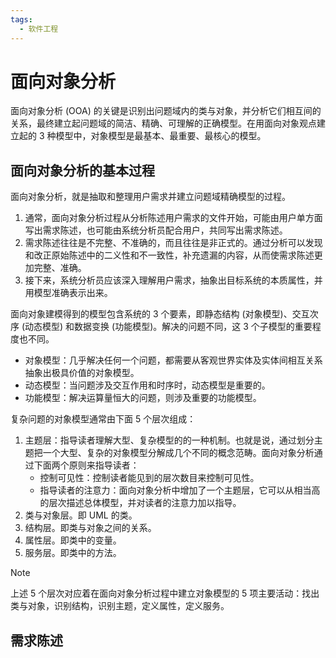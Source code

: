 ```yaml
---
tags:
  - 软件工程
---
```


# 面向对象分析

面向对象分析 (OOA) 的关键是识别出问题域内的类与对象，并分析它们相互间的关系，最终建立起问题域的简洁、精确、可理解的正确模型。在用面向对象观点建立起的 3 种模型中，对象模型是最基本、最重要、最核心的模型。

## 面向对象分析的基本过程

面向对象分析，就是抽取和整理用户需求并建立问题域精确模型的过程。
1. 通常，面向对象分析过程从分析陈述用户需求的文件开始，可能由用户单方面写出需求陈述，也可能由系统分析员配合用户，共同写出需求陈述。
2. 需求陈述往往是不完整、不准确的，而且往往是非正式的。通过分析可以发现和改正原始陈述中的二义性和不一致性，补充遗漏的内容，从而使需求陈述更加完整、准确。
3. 接下来，系统分析员应该深入理解用户需求，抽象出目标系统的本质属性，并用模型准确表示出来。

面向对象建模得到的模型包含系统的 3 个要素，即静态结构 (对象模型)、交互次序 (动态模型) 和数据变换 (功能模型)。解决的问题不同，这 3 个子模型的重要程度也不同。
- 对象模型：几乎解决任何一个问题，都需要从客观世界实体及实体间相互关系抽象出极具价值的对象模型。
- 动态模型：当问题涉及交互作用和时序时，动态模型是重要的。
- 功能模型：解决运算量恒大的问题，则涉及重要的功能模型。

复杂问题的对象模型通常由下面 5 个层次组成：
1. 主题层：指导读者理解大型、复杂模型的的一种机制。也就是说，通过划分主题把一个大型、复杂的对象模型分解成几个不同的概念范畴。面向对象分析通过下面两个原则来指导读者：
	- 控制可见性：控制读者能见到的层次数目来控制可见性。
	- 指导读者的注意力：面向对象分析中增加了一个主题层，它可以从相当高的层次描述总体模型，并对读者的注意力加以指导。
2. 类与对象层。即 UML 的类。
3. 结构层。即类与对象之间的关系。
4. 属性层。即类中的变量。
5. 服务层。即类中的方法。

> [!note]
> 上述 5 个层次对应着在面向对象分析过程中建立对象模型的 5 项主要活动：找出类与对象，识别结构，识别主题，定义属性，定义服务。

## 需求陈述

